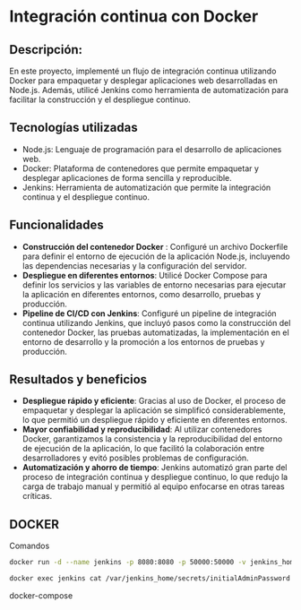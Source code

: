 # Integración continua con Docker

## Descripción: 
En este proyecto, implementé un flujo de integración continua utilizando Docker para empaquetar y desplegar aplicaciones web desarrolladas en Node.js. Además, utilicé Jenkins como herramienta de automatización para facilitar la construcción y el despliegue continuo.

## Tecnologías utilizadas
- Node.js: Lenguaje de programación para el desarrollo de aplicaciones web.
- Docker: Plataforma de contenedores que permite empaquetar y desplegar aplicaciones de forma sencilla y reproducible.
- Jenkins: Herramienta de automatización que permite la integración continua y el despliegue continuo.

## Funcionalidades
- **Construcción del contenedor Docker** : Configuré un archivo Dockerfile para definir el entorno de ejecución de la aplicación Node.js, incluyendo las dependencias necesarias y la configuración del servidor.
- **Despliegue en diferentes entornos**: Utilicé Docker Compose para definir los servicios y las variables de entorno necesarias para ejecutar la aplicación en diferentes entornos, como desarrollo, pruebas y producción.
- **Pipeline de CI/CD con Jenkins**: Configuré un pipeline de integración continua utilizando Jenkins, que incluyó pasos como la construcción del contenedor Docker, las pruebas automatizadas, la implementación en el entorno de desarrollo y la promoción a los entornos de pruebas y producción.

## Resultados y beneficios

- **Despliegue rápido y eficiente**: Gracias al uso de Docker, el proceso de empaquetar y desplegar la aplicación se simplificó considerablemente, lo que permitió un despliegue rápido y eficiente en diferentes entornos.
- **Mayor confiabilidad y reproducibilidad**: Al utilizar contenedores Docker, garantizamos la consistencia y la reproducibilidad del entorno de ejecución de la aplicación, lo que facilitó la colaboración entre desarrolladores y evitó posibles problemas de configuración.
- **Automatización y ahorro de tiempo**: Jenkins automatizó gran parte del proceso de integración continua y despliegue continuo, lo que redujo la carga de trabajo manual y permitió al equipo enfocarse en otras tareas críticas.

## DOCKER

Comandos

```sh
docker run -d --name jenkins -p 8080:8080 -p 50000:50000 -v jenkins_home:/var/jenkins_home jenkins/jenkins:alpine

docker exec jenkins cat /var/jenkins_home/secrets/initialAdminPassword
```


docker-compose